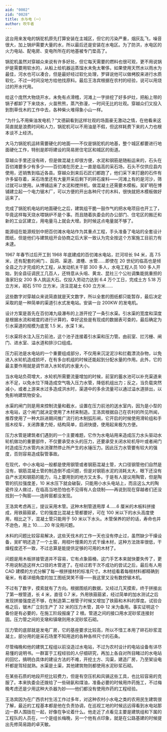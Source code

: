 ```yaml
---
aid: "0002"
zid: "0028"
title: 水与电（一）
author: 吹牛者
---
```


这台用来发电的锅驼机原先打算安装在主城区，但它的污染严重，烟灰乱飞，噪音很大，加上锅炉需要大量的水，所以最后还是安装在水电区。为了防洪，水电区的火力电站、配电房、变电所所在的地基被专门垫高了。

锅驼机虽然对穿越众来说有许多好处，但它每天需要的燃料也很可观，更不用说锅炉是需要用软水的，从船上给机器运蒸馏水未免太奢侈。如果使用天然水以雨水为最佳，河水也可以凑合，但是最好经过软化处理，罗铎说他可以做栲胶来进行水质软化，不过一时间没地方给他找原料。最后王洛宾根据在农村的经验，说可以用烧过的开水代用。

给这个庞然大物烧开水，未免有点滑稽，河滩上一字排挖了好多炉灶，把船上带的锅子都卸了下来烧水，火苗熊熊，蒸汽弥漫，一时间无比的壮观。穿越众们又投入到割草伐木的工作中去，各种柴火堆得象小山一样。

“为什么不用柴油发电机？”文德嗣看到这样壮观的场面豪无激动之情，在他看来这简直就是浪费时间和人力，锅驼机可以不用油是不假，但这样耗费下来的人力也根本谈不上经济。

大马力锅驼机运转需要硬化的地面——不仅是锅驼机的地基，整个城区都要进行地面硬化工作，特别是即将建设的简易房住宅区和城区的街道。

穿越众手里还没有砖，但是做混凝土却很方便，水泥和钢筋是随船运来的，石头在百仞滩要多少有多少——百仞滩在历史上一直是临高的采石场，石头不仅供应县内使用，还销售到临近各县。穿越众到来后石匠们都跑了，他们采下来打磨的石件有许多留存着，采石场里还有大量开采后剩下的碎石废料——河滩上有的是河沙，筛过就可以使用。从博铺运来了水泥和搅拌机，做混凝土还需要木模板。吴旷明在博铺建立起一个电力锯木厂，可以方便的开出各种尺寸的木料，很快就把木模板做好运来了。

完成了锅驼机电站的地面硬化之后，建筑组干脆一鼓作气的把水电项目也开工了，毕竟这样每天烧水喂锅炉不是个事。而且随着执委会的办公部门、住宅区的搬迁和新的工业区建立，用电量马上就会大增。到时候这点电量就不够了。

能源组在能源规划中把百仞滩水电站作为其重点工程，手头准备了电站的全套设计图纸，但是他们与建筑组开会协商之后大家一致认为完全按这个方案施工目前力有未逮。

1967 年春节过后开工到 1968 年底建成的百仞滩水电站，拦河坝长 94 米，高 7.5 米，还有配套的闸门.、函洞、渠道、渡槽、水管……即使在 20 世纪的临高也是倾全县之力才完成的大工程，从发动机关干部 300 多人，水电工程人员 100 多人开始，到全县征调民工几百人，还特意从头咀、黄龙、昆社三个公社调集能挑重担的渔家妇女 200 多人挑运大石。仅投入劳动力达到 6.4 万个工日，完成土方 5.18 万立方米，砌石 5110 立方米，浇注混凝土 630 立方米……

这些数字对穿越众来说简直就是天文数字，所以全套的图纸都只能暂存，最后决定采取的是一种简单的渠道引水式发电站。安装一台 200KW 的发电机。

设计方案是首先在百仞滩九级瀑布的上游开挖了一条引水渠。引水渠的宽度和深度是根据水流和坡度的进行计算的，幸好这些是有现成的数据表可查的，最后确定为引水渠道的规模为底宽 1.5 米，水深 1 米。

引水渠将水注入压力前池，这个池子连接着引水渠和压力管。由前室、拦污栅、闸门、进水室、溢水道和排沙口组成。

压力前池是水电站的一个重要组成部分，不仅用来沉淀泥沙和拦截漂流杂物，以免进入水轮机造成损坏，在有多台机组的时候还能起到分配水量的作用。此外，它的最主要作用就是调节进入水轮机的水量大小。

当水电站负荷增大，水轮机所需要流量增加的时候，前室的蓄水池可以补充渠道来水不足，以免水位下降造成空气吸入压力水管，降低机组出力；反之，当负载突然减小，或者上游来水过多造成洪水时，渠道中的多余流量可以通过溢水道排出，以免影响建筑物安全。

水渠的闸门则是用来控制流量和截水，设置在压力前池的送水室内，因为是小型的水电站，这个闸门就决定使用了木材来制造。王洛宾根据自己在农村的所见所闻，推荐使用了一种大跃进期间推广流行的木制弧形闸，它开启的时候使用滑轮组和手摇木绞车，关闭靠重力矩，结构简单，启闭快捷，使用起来极为方便。

压力水管是建筑者们遇到的一个主要难题，它作为水电站用来造成压力水头驱动水轮机做功的重要部件，不仅要承受水头的压力，还要承受关闭水轮机导叶或者闸门时造成压力水管内水流骤然停止所产生的水锤压力。因此压力水管要有较大的强度，否则容易造成裂管事故。

在现代，中小水电站一般都是使用钢管或者钢筋混凝土管，大口径钢管他们自然是没有，钢筋混凝土管的制造倒不成问题，但是对钢筋水泥的消耗太大，眼下还没有自产水泥和钢筋的能力，马上要用到的地方又太多。于是有人提议用陶管，但是陶管的抗拉强度差，10 米水压下就会破裂，只能用小水头电站上，而且这么大的陶瓷件没人做过，在临高当地恐怕也不见得有人会烧制——再说到现在穿越者们还没找到一个陶窑——连砖窑都没发现。

王洛宾考虑再三，提议采用木管。这种木制管道用厚 4……6 厘米的木板料拼接成，用铁箍箍紧，它的强度比混凝土管都要好，可在 100 米以下的水头高度使用，相比之下，混凝土管只能用于 50 米以下水头。木管保养的好的话，寿命也并不逊色，用上 10……20 年没用问题。

木料的问题比较容易解决，这些天伐木的工作一天也没有停止过，虽然缺少干燥设备，吴旷明还造了一个土窑，用枝叶慢熏的方式干燥木材，这种方法效率很低，干燥程度还不一致，不过总算是能提供足够的可用的木材了。

问题是用木板拼接管道并不容易，它有点象箍桶，这门手艺本来就快要失传了，更不用说制造这样大口径的木管道了。在经过若干次不成功的尝试之后，最后有人用 CAD 建模的方式分解了每一根拼接材的标准尺寸。木材组看着每根材料都精确到毫米，有着详细角度的加工图纸哭笑不得——我这里又没有数控锯木机。

不过有了数字，摸索就有了方向。根据图纸的数据，又经过几天摸索，终于拼接出了第一根管道，长 4 米，直径 0.7 米，外用铁箍箍紧，经过简单的加水测试之后发现拼接强度还不够，在制造第二根管子时候又增加了铁箍和木料的厚度。试验合格之后，锯木厂立刻生产了 32 米的压力木管，其中 12 米为备用。事实证明这个备份是有必要的，在施工阶段报废了 2 根。管道之间的接口用水泥砂浆连接封固。压力管之间的支墩和镇墩则用水泥砂浆石砌。

压力管的底部就是发电厂房，它的基座要求比较高，所以不惜工本用了碎石砂浆混凝土，部分用的是采石场里不知用途的各种各样尺寸的石条。

尽管梅晚和他的建筑工程组以前没造过水电站，不过为农村设计的电站设备有详尽易懂的说明书。一群富于工程经验的人仔细研究，再加上各自对所目睹过的水电站的回忆，搞明白具体的建设方法的不难，开挖土方、沟渠，建造厂房，乃至架设电杆都是驾轻就熟。水渠是土渠，其他建筑物则都使用水泥砂浆石砌。

在某些石质的地段开挖比较费力，但是有空压机和风镐这些工具，也比较容易的克服了。本来执委会还拨给了一些硝氨和煤油，准备必要的时候用炸药施工，不过梅晚考虑还是少用这种大杀器为妙——他们都没有使用炸药的工程经验。

王洛宾因为在广西农村生活工作过多年，对这种农村小水电之类的农用民生建筑很了解，最近的工程基本都是他在负责协调，在巡视工地的时候远远得看到水电站那边一群人围拢在一起，好像在争论着什么。他走近了点看见主要是建筑组和下属的工程队的人员在，一个是组长梅晚，另一个他有点印象，就是在公路基建的时候提出先修简易路的卓天敏。
